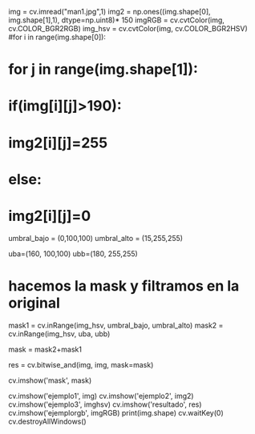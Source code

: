 img = cv.imread("man1.jpg",1)
img2 = np.ones((img.shape[0], img.shape[1],1), dtype=np.uint8)* 150
imgRGB  = cv.cvtColor(img, cv.COLOR_BGR2RGB)
img_hsv = cv.cvtColor(img, cv.COLOR_BGR2HSV)
#for i in range(img.shape[0]):
#    for j in range(img.shape[1]):
#        if(img[i][j]>190):
#            img2[i][j]=255
#        else:
#            img2[i][j]=0

umbral_bajo = (0,100,100)
umbral_alto = (15,255,255)

uba=(160, 100,100)
ubb=(180, 255,255)


# hacemos la mask y filtramos en la original
mask1 = cv.inRange(img_hsv, umbral_bajo, umbral_alto)
mask2 = cv.inRange(img_hsv, uba, ubb)

mask = mask2+mask1

res = cv.bitwise_and(img, img, mask=mask)

cv.imshow('mask', mask)

cv.imshow('ejemplo1', img)
cv.imshow('ejemplo2', img2)
cv.imshow('ejemplo3', imghsv)
cv.imshow('resultado', res)
cv.imshow('ejemplorgb', imgRGB)
print(img.shape)
cv.waitKey(0)
cv.destroyAllWindows()